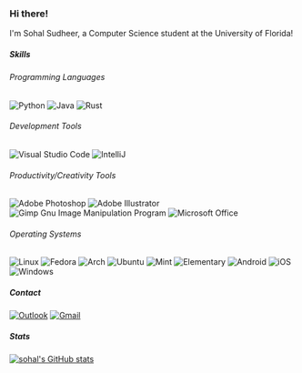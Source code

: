 ### Hi there!

I'm Sohal Sudheer, a Computer Science student at the University of Florida!

##### Skills

###### Programming Languages

![Python](https://img.shields.io/badge/python-3670A0?style=for-the-badge&logo=python&logoColor=ffdd54)
![Java](https://img.shields.io/badge/java-%23ED8B00.svg?style=for-the-badge&logo=java&logoColor=white)
![Rust](https://img.shields.io/badge/Rust-000000.svg?style=for-the-badge&logo=Rust&logoColor=white)

###### Development Tools

![Visual Studio Code](https://img.shields.io/badge/VSCode-0078d7.svg?style=for-the-badge&logo=visual-studio-code&logoColor=white)
![IntelliJ](https://img.shields.io/badge/IntelliJ%20IDEA-000000.svg?style=for-the-badge&logo=IntelliJ-IDEA&logoColor=white)

###### Productivity/Creativity Tools

![Adobe Photoshop](https://img.shields.io/badge/photoshop-%2331A8FF.svg?style=for-the-badge&logo=adobephotoshop&logoColor=white)
![Adobe Illustrator](https://img.shields.io/badge/illustrator-%23FF9A00.svg?style=for-the-badge&logo=adobeillustrator&logoColor=white)
![Gimp Gnu Image Manipulation Program](https://img.shields.io/badge/Gimp-657D8B?style=for-the-badge&logo=gimp&logoColor=FFFFFF)
![Microsoft Office](https://img.shields.io/badge/Microsoft_Office-D83B01?style=for-the-badge&logo=microsoft-office&logoColor=white)

###### Operating Systems

![Linux](https://img.shields.io/badge/Linux-FCC624.svg?style=for-the-badge&logo=Linux&logoColor=black)
![Fedora](https://img.shields.io/badge/Fedora-51A2DA.svg?style=for-the-badge&logo=Fedora&logoColor=white)
![Arch](https://img.shields.io/badge/Arch%20Linux-1793D1?logo=arch-linux&logoColor=fff&style=for-the-badge)
![Ubuntu](https://img.shields.io/badge/Ubuntu-E95420.svg?style=for-the-badge&logo=Ubuntu&logoColor=white)
![Mint](https://img.shields.io/badge/Linux%20Mint-87CF3E.svg?style=for-the-badge&logo=Linux-Mint&logoColor=white)
![Elementary](https://img.shields.io/badge/elementary-64BAFF.svg?style=for-the-badge&logo=elementary&logoColor=white)
![Android](https://img.shields.io/badge/Android-3DDC84.svg?style=for-the-badge&logo=Android&logoColor=white)
![iOS](https://img.shields.io/badge/iOS-000000.svg?style=for-the-badge&logo=Apple&logoColor=white)
![Windows](https://img.shields.io/badge/Windows-0078D6.svg?style=for-the-badge&logo=Windows&logoColor=white)

##### Contact

[![Outlook](https://img.shields.io/badge/ssudheer%40ufl.edu-FF6A00?style=for-the-badge&logo=Microsoft-Outlook&logoColor=white)](mailto:ssudheer@ufl.edu)
[![Gmail](https://img.shields.io/badge/sohalsdr%40gmail.com-EA4335.svg?style=for-the-badge&logo=Gmail&logoColor=white)](mailto:sohalsdr@gmail.com)

##### Stats

[![sohal's GitHub stats](https://github-readme-stats.vercel.app/api?username=sohalsdr&show_icons=true&theme=github_dark&include_all_commits=true&count_private=true)](https://github.com/anuraghazra/github-readme-stats)
